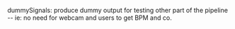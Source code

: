  
dummySignals: produce dummy output for testing other part of the pipeline -- ie: no need for webcam and users to get BPM and co.
